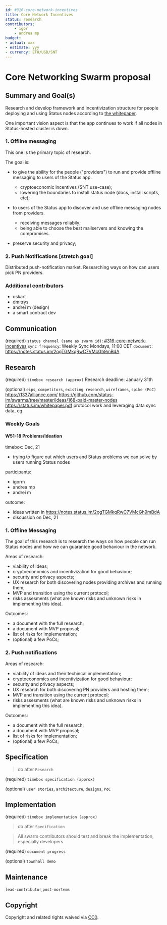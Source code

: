 ```yaml
---
id: #316-core-network-incentives
title: Core Network Incentives
status: research
contributors:
    - igor
    - andrea mp
budget:
- actual: xxx
- estimate: yyy
- currency: ETH/USD/SNT
---
```


# Core Networking Swarm proposal

## Summary and Goal(s)

Research and develop framework and incentivization structure for people
deploying and using Status nodes according to [the whitepaper](https://status.im/whitepaper.pdf).

One important vision aspect is that the app continues to work if all nodes in Status-hosted cluster is down.

### 1. Offline messaging

This one is the primary topic of research.

The goal is:
* to give the ability for the people ("providers") to run and provide offline messaging to users of the Status app.
    - cryptoeconomic incentives (SNT use-case);
    - lowering the boundaries to install status node (docs, install scripts, etc);

* to users of the Status app to discover and use offline messaging nodes from providers.
    - receiving messages reliabily;
    - being able to choose the best mailservers and knowing the compromises.

* preserve security and privacy;


### 2. Push Notifications [stretch goal]

Distributed push-notification market. Researching ways on how can users pick PN providers.



### Additional contributors
- oskart
- dmitrys
- andrei m (design)
- a smart contract dev

## Communication
(required)
`status channel (same as swarm id)`: [#316-core-network-incentives](https://get.status.im/chat/public/316-core-network-incentives)
`sync frequency`: Weekly Sync Mondays, 11:00 CET
`document`: https://notes.status.im/2ogTGMkqRwC7VMcGh9mBdA

## Research
(required) 
`timebox research (approx)` 
Research deadline: January 31th

(optional)
`eips`, `competitors`, `existing research`, `wireframes`, `spike (PoC)`
https://1337alliance.com/
https://github.com/status-im/swarms/tree/master/ideas/168-paid-master-nodes
https://status.im/whitepaper.pdf
protocol work and leveraging data sync data, eg

### Weekly Goals
#### W51-18 Problems/Ideation
timebox: Dec, 21

- trying to figure out which users and Status problems we can solve by users running Status nodes

participants: 
- igorm
- andrea mp
- andrei m

outcome:
- ideas written in https://notes.status.im/2ogTGMkqRwC7VMcGh9mBdA
- discussion on Dec, 21


### 1. Offline Messaging

The goal of this research is to research the ways on how people can run Status
nodes and how we can guarantee good behaviour in the network.

Areas of research:
- viability of ideas;
- cryptoeconomics and incentivization for good behaviour;
- security and privacy aspects;
- UX research for both discovering nodes providing archives and running them;
- MVP and transition using the current protocol;
- risks assesments (what are known risks and unknown risks in implementing this
    idea).

Outcomes:
- a document with the full research;
- a document with MVP proposal;
- list of risks for implementation;
- (optional) a few PoCs;

### 2. Push notifications

Areas of research:
- viability of ideas and their techincal implementation;
- cryptoeconomics and incentivization for good behaviour;
- security and privacy aspects;
- UX research for both discovering PN providers and hosting them;
- MVP and transition using the current protocol;
- risks assesments (what are known risks and unknown risks in implementing this
    idea).

Outcomes:
- a document with the full research;
- a document with MVP proposal;
- list of risks for implementation;
- (optional) a few PoCs;

## Specification

> do after `Research`

(required)
`timebox specification (approx)`

(optional)
`user stories`, `architecture`, `designs`, `PoC`

## Implementation

(required)
`timebox implementation (approx)`

> do after `Specification`

> All swarm contributors should test and break the implementation, especially developers

(required)
`document progress`

(optional)
`townhall demo`

## Maintenance

`lead-contributor`,`post-mortems`

## Copyright

Copyright and related rights waived via [CC0](https://creativecommons.org/publicdomain/zero/1.0/).

